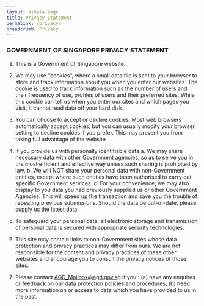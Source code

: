 ```yaml
---
layout: simple-page
title: Privacy Statement
permalink: /privacy/
breadcrumb: Privacy
---
```


### GOVERNMENT OF SINGAPORE PRIVACY STATEMENT

1.	This is a Government of Singapore website.
 
2.	We may use "cookies", where a small data file is sent to your browser to store and track information about you when you enter our websites. The cookie is used to track information such as the number of users and their frequency of use, profiles of users and their preferred sites. While this cookie can tell us when you enter our sites and which pages you visit, it cannot read data off your hard disk.
 
3.	You can choose to accept or decline cookies. Most web browsers automatically accept cookies, but you can usually modify your browser setting to decline cookies if you prefer. This may prevent you from taking full advantage of the website.
 
4.	If you provide us with personally identifiable data 
a. We may share necessary data with other Government agencies, so as to serve you in the most efficient and effective way unless such sharing is prohibited by law.
b. We will NOT share your personal data with non-Government entities, except where such entities have been authorised to carry out specific Government services. 
c. For your convenience, we may also display to you data you had previously supplied us or other Government Agencies. This will speed up the transaction and save you the trouble of repeating previous submissions. Should the data be out-of-date, please supply us the latest data.
 
5.	To safeguard your personal data, all electronic storage and transmission of personal data is secured with appropriate security technologies.
 
6.	This site may contain links to non-Government sites whose data protection and privacy practices may differ from ours. We are not responsible for the content and privacy practices of these other websites and encourage you to consult the privacy notices of those sites.
 
7.	Please contact [AGD_Mailbox@agd.gov.sg](mailto:AGD_Mailbox@agd.gov.sg) if you :
(a) have any enquires or feedback on our data protection policies and procedures,
(b) need more information on or access to data which you have provided to us in the past.
